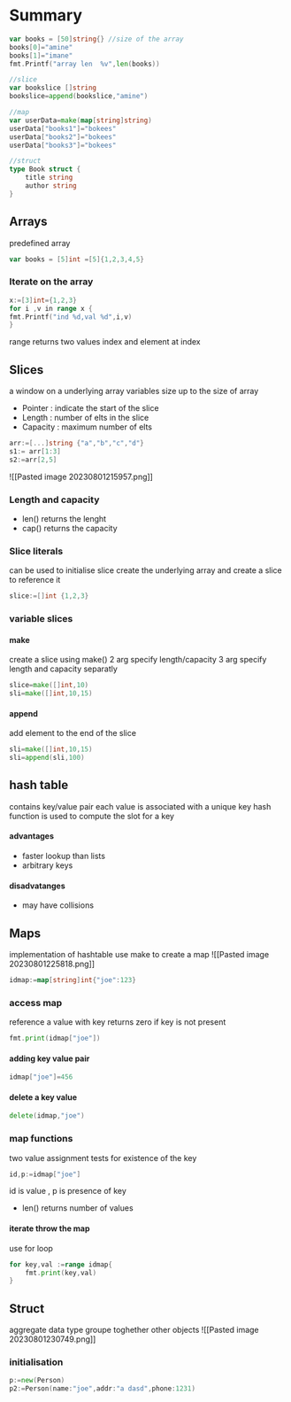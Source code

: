 # Summary
```go
var books = [50]string{} //size of the array
books[0]="amine"
books[1]="imane"
fmt.Printf("array len  %v",len(books))

//slice
var bookslice []string
bookslice=append(bookslice,"amine")

//map
var userData=make(map[string]string)
userData["books1"]="bokees"
userData["books2"]="bokees"
userData["books3"]="bokees"

//struct
type Book struct {
    title string
    author string
}
```
## Arrays
predefined array 
```go
var books = [5]int =[5]{1,2,3,4,5}
```
### Iterate on the array
```go
x:=[3]int={1,2,3}
for i ,v in range x {
fmt.Printf("ind %d,val %d",i,v)
}
```
range returns two values 
index and element at index

## Slices
a window on a underlying array
variables size up to the size of array
* Pointer  : indicate the start of the slice
* Length : number of elts in the slice
* Capacity : maximum  number of elts
```go
arr:=[...]string {"a","b","c","d"}
s1:= arr[1:3]
s2:=arr[2,5]
```
![[Pasted image 20230801215957.png]]
### Length and capacity
* len() returns the lenght
* cap() returns the capacity
### Slice literals 
 can be used to initialise slice 
 create the underlying array and create a slice to reference it
 ```go
slice:=[]int {1,2,3}
```
### variable slices
#### make
create a slice using make()
2 arg specify length/capacity
3 arg specify length and capacity separatly
 ```go
slice=make([]int,10)
sli=make([]int,10,15)
```
#### append
add element to the end of the slice
```go
sli=make([]int,10,15)
sli=append(sli,100)
```
## hash table
contains key/value pair 
each value is associated with a unique key
hash function is used to compute the slot for a key
#### advantages
* faster lookup than lists
* arbitrary keys
#### disadvatanges
* may have collisions

## Maps
implementation of hashtable
use make to create a map
![[Pasted image 20230801225818.png]]
```go
idmap:=map[string]int{"joe":123}
```
### access map
reference a value with key
returns zero if key is not present
```go
fmt.print(idmap["joe"])
```
#### adding key value pair
```go
idmap["joe"]=456
```
#### delete a key value
```go
delete(idmap,"joe")
```
### map functions
two value assignment tests for existence of the key
```go
id,p:=idmap["joe"]
```
id is value , p is presence of key
* len() returns number of values
#### iterate throw the map
use for loop
```go
for key,val :=range idmap{
	fmt.print(key,val)
}
```
## Struct
aggregate data type
groupe toghether other objects
![[Pasted image 20230801230749.png]]
### initialisation
```go
p:=new(Person)
p2:=Person(name:"joe",addr:"a dasd",phone:1231)
```



